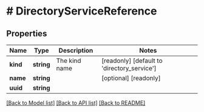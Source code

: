 # # DirectoryServiceReference

## Properties

Name | Type | Description | Notes
------------ | ------------- | ------------- | -------------
**kind** | **string** | The kind name | [readonly] [default to 'directory_service']
**name** | **string** |  | [optional] [readonly]
**uuid** | **string** |  |

[[Back to Model list]](../../README.md#models) [[Back to API list]](../../README.md#endpoints) [[Back to README]](../../README.md)
